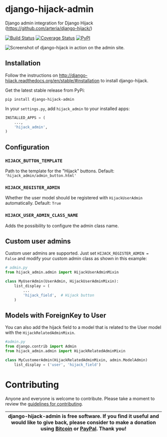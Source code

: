 # django-hijack-admin

Django admin integration for Django Hijack (https://github.com/arteria/django-hijack/)

[![Build Status](https://travis-ci.org/arteria/django-hijack-admin.svg?branch=master)](https://travis-ci.org/arteria/django-hijack-admin)
[![Coverage Status](https://coveralls.io/repos/arteria/django-hijack-admin/badge.svg?branch=master&service=github)](https://coveralls.io/github/arteria/django-hijack-admin?branch=master)
[![PyPI](https://img.shields.io/pypi/v/django-hijack-admin.svg)](https://pypi.python.org/pypi/django-hijack-admin)

![Screenshot of django-hijack in action on the admin site.](docs/admin-screenshot.png)


## Installation

Follow the instructions on http://django-hijack.readthedocs.org/en/stable/#installation to install django-hijack.

Get the latest stable release from PyPi:

    pip install django-hijack-admin

In your ``settings.py``, add ``hijack_admin`` to your installed apps:

```python
INSTALLED_APPS = (
    ...,
    'hijack_admin',
)
```


## Configuration

### `HIJACK_BUTTON_TEMPLATE`
Path to the template for the "Hijack" buttons. Default: `'hijack_admin/admin_button.html'`

### `HIJACK_REGISTER_ADMIN`
Whether the user model should be registered with `HijackUserAdmin` automatically. Default: `True`

### `HIJACK_USER_ADMIN_CLASS_NAME`

Adds the possibility to configure the admin class name.

## Custom user admins
Custom user admins are supported. Just set `HIJACK_REGISTER_ADMIN = False` and
modify your custom admin class as shown in this example:

```python
# admin.py
from hijack_admin.admin import HijackUserAdminMixin

class MyUserAdmin(UserAdmin, HijackUserAdminMixin):
    list_display = (
        ...
        'hijack_field',  # Hijack button
    )
```

## Models with ForeignKey to User
You can also add the hijack field to a model that is related to the User
model with the `HijackRelatedAdminMixin`.

```python
#admin.py
from django.contrib import Admin
from hijack_admin.admin import HijackRelatedAdminMixin

class MyCustomerAdmin(HijackRelatedAdminMixin, admin.ModelAdmin)
    list_display = ('user', 'hijack_field')
```


# Contributing
Anyone and everyone is welcome to contribute. Please take a moment to review the [guidelines for contributing](CONTRIBUTING.md).


| django-hijack-admin is free software. If you find it useful and would like to give back, please consider to make a donation using [Bitcoin](https://blockchain.info/payment_request?address=1AJkbQdcNkrHzxi91mB1kkPxh4t4BJ4hu4) or [PayPal](https://www.paypal.me/arteriagmbh). Thank you! |
| ----- |
